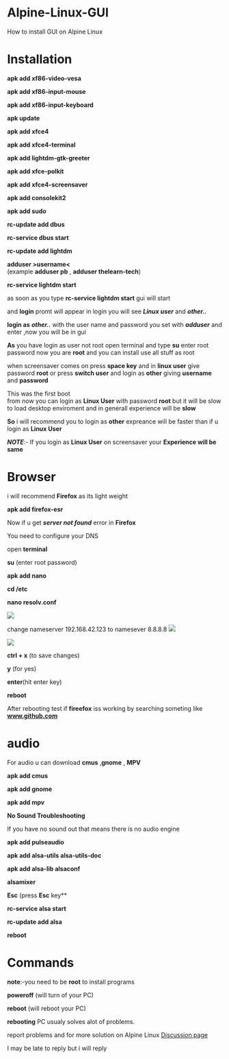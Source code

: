 # Alpine-Linux-GUI
How to install GUI on Alpine Linux

# Installation

**apk add xf86-video-vesa**

**apk add xf86-input-mouse**

**apk add xf86-input-keyboard**

**apk update**

**apk add xfce4**

**apk add xfce4-terminal**

**apk add lightdm-gtk-greeter**

**apk add xfce-polkit**

**apk add xfce4-screensaver**

**apk add consolekit2**

**apk add sudo**

**rc-update add dbus**

**rc-service dbus start**

**rc-update add lightdm**

**adduser >username<**   
(example **adduser pb** , **adduser thelearn-tech**)

**rc-service lightdm start**

as soon as you type **rc-service lightdm start** gui will start

and **login** promt will appear in login you will see ***Linux user*** and ***other..***

**login as** ***other..*** with the user name and password you set with ***adduser***
and enter ,now you will be in gui 

**As** you have login as user not root 
open terminal and type **su**
enter root password 
now you are **root**
and you can install use all stuff as root


when screensaver comes on press **space key** and in **linux user** give password **root**
or press **switch user** and login as **other** giving **username** and **password**

This was the first boot  
from now you can login as **Linux User** with password **root**
but it will be slow to load desktop enviroment
and in generall experience will be **slow**

**So** i will recommend you to login as **other**
expreance will be faster than if u login as **Linux User**

***NOTE***:- If you login as **Linux User** on screensaver
your **Experience will be same**


# Browser

i will recommend **Firefox** as its light weight

**apk add firefox-esr**

Now if u get ***server not found*** error in **Firefox**

You need to configure your DNS


open **terminal**

**su** (enter root password)

**apk add nano**

**cd /etc**

**nano resolv.conf**

![](https://raw.githubusercontent.com/thelearn-tech/Alpine-Linux-GUI/main/IMG_20210211_144126.jpg)


change nameserver 192.168.42.123
 to
namesever 8.8.8.8
![](https://raw.githubusercontent.com/thelearn-tech/Alpine-Linux-GUI/main/IMG_20210211_143918.jpg)

![](https://raw.githubusercontent.com/thelearn-tech/Alpine-Linux-GUI/main/IMG_20210211_143854.jpg)

**ctrl + x**  (to save changes)

**y** (for yes)

**enter**(hit enter key)

**reboot**

After rebooting test if **fireefox** iss working by searching someting like **www.github.com**

# audio

For audio u can download **cmus** ,**gnome** , **MPV**


**apk add cmus**

**apk add gnome**  

**apk add mpv**


**No Sound Troubleshooting**

If you have no sound out that means there is no audio engine

**apk add pulseaudio**

**apk add alsa-utils alsa-utils-doc**

**apk add alsa-lib alsaconf**

**alsamixer**

**Esc** (press **Esc** key**

**rc-service alsa start**

**rc-update add alsa**

**reboot**


# Commands 

**note**:-you need to be **root** to install programs 


**poweroff**
(will turn of your PC)

**reboot** 
(will reboot your PC)


**rebooting** PC usualy solves alot of problems.

report problems and for more solution on
Alpine Linux [Discussion page](https://github.com/thelearn-tech/Alpine-Linux-GUI/discussion)

I may be late to reply but i  will reply


